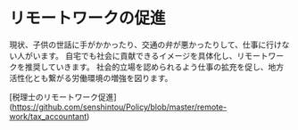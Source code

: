 # リモートワークの促進 
現状、子供の世話に手がかかったり、交通の弁が悪かったりして、仕事に行けない人がいます。 自宅でも社会に貢献できるイメージを具体化し、リモートワークを推奨していきます。 社会的立場を認められるよう仕事の拡充を促し、地方活性化とも繋がる労働環境の増強を図ります。

[税理士のリモートワーク促進] (https://github.com/senshintou/Policy/blob/master/remote-work/tax_accountant)
